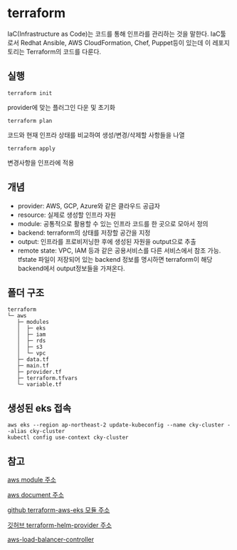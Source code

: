 # terraform

IaC(Infrastructure as Code)는 코드를 통해 인프라를 관리하는 것을 말한다.
IaC툴로서 Redhat Ansible, AWS CloudFormation, Chef, Puppet등이 있는데 이 레포지토리는 Terraform의 코드를 다룬다.

## 실행

```
terraform init
```

provider에 맞는 플러그인 다운 및 초기화

```
terraform plan
```

코드와 현재 인프라 상태를 비교하여 생성/변경/삭제할 사항들을 나열

```
terraform apply
```

변경사항을 인프라에 적용

## 개념

- provider: AWS, GCP, Azure와 같은 클라우드 공급자
- resource: 실제로 생성할 인프라 자원
- module: 공통적으로 활용할 수 있는 인프라 코드를 한 곳으로 모아서 정의
- backend: terraform의 상태를 저장할 공간을 지정
- output: 인프라를 프로비저닝한 후에 생성된 자원을 output으로 추출
- remote state: VPC, IAM 등과 같은 공용서비스를 다른 서비스에서 참조 가능. tfstate 파일이 저장되어 있는 backend 정보를 명시하면 terraform이 해당 backend에서 output정보들을 가져온다.

## 폴더 구조

```
terraform
└─ aws
   ├─ modules
   │  ├─ eks
   │  ├─ iam
   │  ├─ rds
   │  ├─ s3
   │  └─ vpc
   ├─ data.tf
   ├─ main.tf
   ├─ provider.tf
   ├─ terraform.tfvars
   └─ variable.tf
```

## 생성된 eks 접속
```
aws eks --region ap-northeast-2 update-kubeconfig --name cky-cluster --alias cky-cluster
kubectl config use-context cky-cluster
```

## 참고

[aws module 주소](https://registry.terraform.io/namespaces/terraform-aws-modules)  

[aws document 주소](https://registry.terraform.io/providers/hashicorp/aws/latest/docs)  

[github terraform-aws-eks 모듈 주소](https://github.com/terraform-aws-modules/terraform-aws-eks)

[깃허브 terraform-helm-provider 주소](https://github.com/hashicorp/terraform-provider-helm)  

[aws-load-balancer-controller](https://kubernetes-sigs.github.io/aws-load-balancer-controller)
